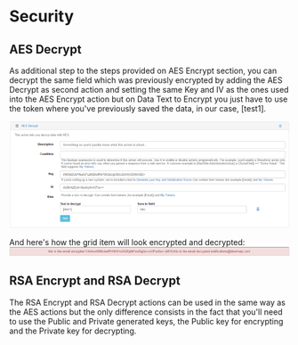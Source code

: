 # Security



## AES Decrypt

As additional step to the steps provided on AES Encrypt section, you can decrypt the same field which was previously encrypted by adding the AES Decrypt as second action and setting the same Key and IV as the ones used into the AES Encrypt action but on Data Text to Encrypt you just have to use the token where you've previously saved the data, in our case, [test1].

![](e2.png)

And here's how the grid item will look encrypted and decrypted: 
![](e3.png)

## RSA Encrypt and RSA Decrypt

The RSA Encrypt and RSA Decrypt actions can be used in the same way as the AES actions but the only difference consists in the fact that you'll need to use the Public and Private generated keys, the Public key for encrypting and the Private key for decrypting.
